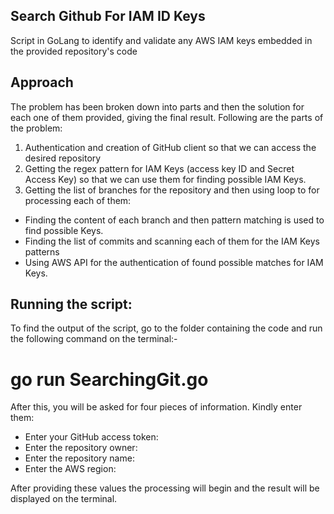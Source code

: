 ## Search Github For IAM ID Keys

Script in GoLang to identify and validate any AWS IAM keys embedded in the provided repository's code

## Approach

The problem has been broken down into parts and then the solution for each one of them provided, giving the final result. Following are the parts of the problem:
1. Authentication and creation of GitHub client so that we can access the desired repository
2. Getting the regex pattern for IAM Keys (access key ID and Secret Access Key) so that we can
use them for finding possible IAM Keys.
3. Getting the list of branches for the repository and then using loop to for processing each of
them:
  * Finding the content of each branch and then pattern matching is used to find possible
Keys.
  * Finding the list of commits and scanning each of them for the IAM Keys patterns
  * Using AWS API for the authentication of found possible matches for IAM Keys.

## Running the script:

To find the output of the script, go to the folder containing the code and run the following command on the terminal:-
# go run SearchingGit.go

After this, you will be asked for four pieces of information. Kindly enter them:
* Enter your GitHub access token:
* Enter the repository owner:
* Enter the repository name:
* Enter the AWS region:

After providing these values the processing will begin and the result will be displayed on the terminal.
